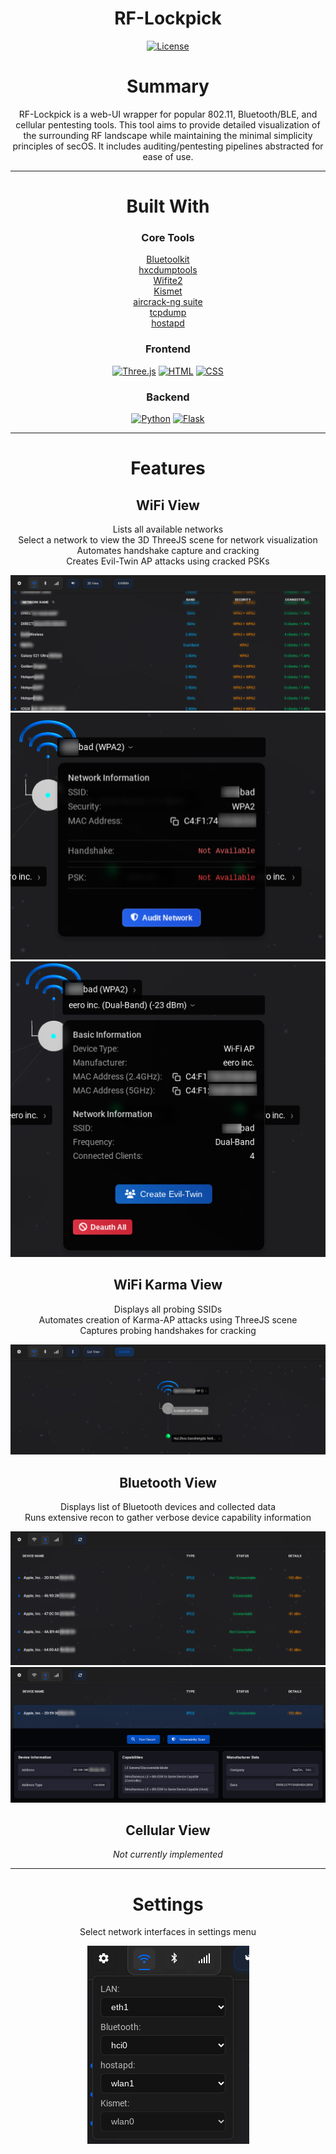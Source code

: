 <div align="center">
  <h1><strong>RF-Lockpick</strong></h1>
  <p>
    <a href="https://github.com/Sechorda/RF-Lockpick/blob/main/LICENSE">
      <img alt="License" src="https://img.shields.io/github/license/Sechorda/RF-Lockpick">
    </a>
  </p>
</div>
<div align="center">

# Summary

RF-Lockpick is a web-UI wrapper for popular 802.11, Bluetooth/BLE, and cellular pentesting tools. This tool aims to provide detailed visualization of the surrounding RF landscape while maintaining the minimal simplicity principles of secOS. It includes auditing/pentesting pipelines abstracted for ease of use.

---

# Built With

### Core Tools
[Bluetoolkit](https://github.com/Sechorda/Bluetoolkit)  
[hxcdumptools](https://github.com/Sechorda/hxcdumptools)  
[Wifite2](https://github.com/derv82/wifite2)  
[Kismet](https://www.kismetwireless.net/)  
[aircrack-ng suite](https://www.aircrack-ng.org/)  
[tcpdump](https://www.tcpdump.org/)  
[hostapd](https://w1.fi/hostapd/)  

### Frontend
[![Three.js](https://img.shields.io/badge/Three.js-000?logo=threedotjs&logoColor=fff)](#)
[![HTML](https://img.shields.io/badge/HTML-%23E34F26.svg?logo=html5&logoColor=white)](#)
[![CSS](https://img.shields.io/badge/CSS-1572B6?logo=css3&logoColor=fff)](#)

### Backend
[![Python](https://img.shields.io/badge/Python-3776AB?logo=python&logoColor=fff)](#)
[![Flask](https://img.shields.io/badge/Flask-000?logo=flask&logoColor=fff)](#)

---

# Features

## WiFi View
Lists all available networks  
Select a network to view the 3D ThreeJS scene for network visualization  
Automates handshake capture and cracking  
Creates Evil-Twin AP attacks using cracked PSKs  

![WiFi List](docs/wifi_view_list.png)
![SSID Visualization](docs/ssid_label.png)
![AP Visualization](docs/AP_label.png)

## WiFi Karma View  
Displays all probing SSIDs  
Automates creation of Karma-AP attacks using ThreeJS scene  
Captures probing handshakes for cracking  

![Karma View](docs/karma_view.png)

## Bluetooth View
Displays list of Bluetooth devices and collected data  
Runs extensive recon to gather verbose device capability information  

![Bluetooth List](docs/bt_view_list.png)
![Bluetooth Details](docs/bt_view_expanded.png)

## Cellular View
*Not currently implemented*

---

# Settings
Select network interfaces in settings menu

![Settings Menu](docs/settings_menu.png)

</div>
